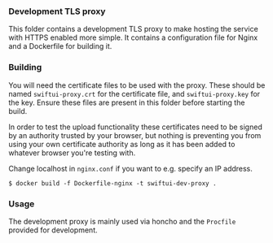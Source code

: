 ### Development TLS proxy
This folder contains a development TLS proxy to make hosting the service
with HTTPS enabled more simple. It contains a configuration file for
Nginx and a Dockerfile for building it.

### Building
You will need the certificate files to be used with the proxy. These
should be named `swiftui-proxy.crt` for the certificate file, and
`swiftui-proxy.key` for the key. Ensure these files are present in
this folder before starting the build.

In order to test the upload functionality these certificates need
to be signed by an authority trusted by your browser, but nothing
is preventing you from using your own certificate authority as
long as it has been added to whatever browser you're testing with.

Change localhost in `nginx.conf` if you want to e.g. specify an IP
address.

```
$ docker build -f Dockerfile-nginx -t swiftui-dev-proxy .
```

### Usage
The development proxy is mainly used via honcho and the `Procfile`
provided for development.

